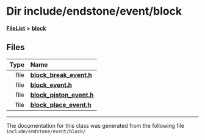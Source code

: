 

# Dir include/endstone/event/block



[**FileList**](files.md) **>** [**block**](dir_992e9ad7dc69726476903ba283e33c71.md)












## Files

| Type | Name |
| ---: | :--- |
| file | [**block\_break\_event.h**](block__break__event_8h.md) <br> |
| file | [**block\_event.h**](block__event_8h.md) <br> |
| file | [**block\_piston\_event.h**](block__piston__event_8h.md) <br> |
| file | [**block\_place\_event.h**](block__place__event_8h.md) <br> |



























































------------------------------
The documentation for this class was generated from the following file `include/endstone/event/block/`

